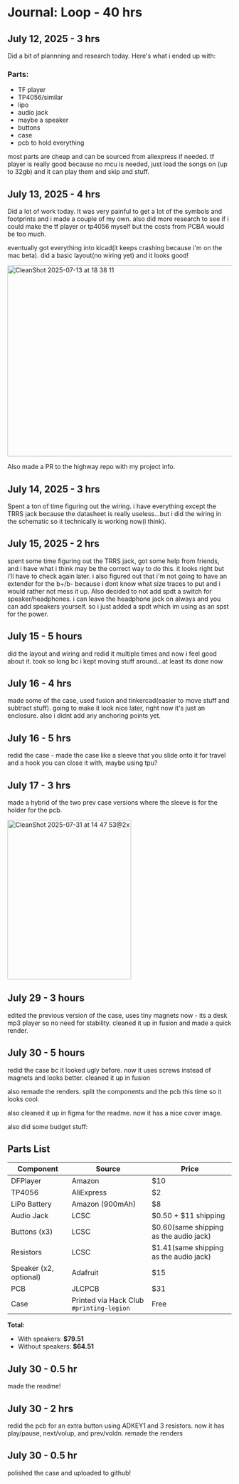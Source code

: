 # Journal: Loop - 40 hrs

## July 12, 2025 - 3 hrs
Did a bit of plannning and research today. Here's what i ended up with:

### Parts:
- TF player
- TP4056/similar
- lipo
- audio jack
- maybe a speaker
- buttons
- case
- pcb to hold everything

most parts are cheap and can be sourced from aliexpress if needed. tf player is really good because no mcu is needed, just load the songs on (up to 32gb) and it can play them and skip and stuff.

## July 13, 2025 - 4 hrs
Did a lot of work today. It was very painful to get a lot of the symbols and footprints and i made a couple of my own. also did more research to see if i could make the tf player or tp4056 myself but the costs from PCBA would be too much. 

eventually got everything into kicad(it keeps crashing because i'm on the mac beta). did a basic layout(no wiring yet) and it looks good!

<img width="1059" height="429" alt="CleanShot 2025-07-13 at 18 38 11" src="https://github.com/user-attachments/assets/f88836a2-7640-4bfb-b6b8-5cab6ce41e36" />

Also made a PR to the highway repo with my project info.

## July 14, 2025 - 3 hrs
Spent a ton of time figuring out the wiring. i have everything except the TRRS jack because the datasheet is really useless...but i did the wiring in the schematic so it technically is working now(i think).

## July 15, 2025 - 2 hrs
spent some time figuring out the TRRS jack, got some help from friends, and i have what i think may be the correct way to do this. it looks right but i'll have to check again later. i also figured out that i'm not going to have an extender for the b+/b- because i dont know what size traces to put and i would rather not mess it up. Also decided to not add spdt a switch for speaker/headphones. i can leave the headphone jack on always and you can add speakers yourself. so i just added a spdt which im using as an spst for the power.

## July 15 - 5 hours
did the layout and wiring and redid it multiple times and now i feel good about it. took so long bc i kept moving stuff around...at least its done now

## July 16 - 4 hrs
made some of the case, used fusion and tinkercad(easier to move stuff and subtract stuff). going to make it look nice later, right now it's just an enclosure. also i didnt add any anchoring points yet.

## July 16 - 5 hrs
redid the case - made the case like a sleeve that you slide onto it for travel and a hook you can close it with, maybe using tpu?

## July 17 - 3 hrs
made a hybrid of the two prev case versions where the sleeve is for the holder for the pcb.

<img width="278" height="358" alt="CleanShot 2025-07-31 at 14 47 53@2x" src="https://github.com/user-attachments/assets/9de23922-42fd-4bba-8f12-17cc740ec7ad" />


## July 29 - 3 hours
edited the previous version of the case, uses tiny magnets now - its a desk mp3 player so no need for stability. cleaned it up in fusion and made a quick render.

## July 30 - 5 hours
redid the case bc it looked ugly before. now it uses screws instead of magnets and looks better. cleaned it up in fusion

also remade the renders. split the components and the pcb this time so it looks cool. 

also cleaned it up in figma for the readme. now it has a nice cover image.

also did some budget stuff:

## Parts List

| Component        | Source           | Price |
|------------------|------------------|-------|
| DFPlayer | Amazon | $10   |
| TP4056 | AliExpress | $2    |
| LiPo Battery | Amazon (900mAh) | $8 |
| Audio Jack | LCSC | $0.50 + $11 shipping |
| Buttons (x3) | LCSC | $0.60(same shipping as the audio jack) |
| Resistors | LCSC | $1.41(same shipping as the audio jack) |
| Speaker (x2, optional) | Adafruit | $15 |
| PCB | JLCPCB | $31   |
| Case | Printed via Hack Club `#printing-legion` | Free |

**Total:**
- With speakers: **$79.51**
- Without speakers: **$64.51**

## July 30 - 0.5 hr
made the readme!

## July 30 - 2 hrs
redid the pcb for an extra button using ADKEY1 and 3 resistors. now it has play/pause, next/volup, and prev/voldn. remade the renders

## July 30 - 0.5 hr

polished the case and uploaded to github!
